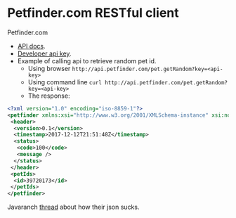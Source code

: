 # Petfinder.com RESTful client

Petfinder.com 
* [API docs](https://www.petfinder.com/developers/api-docs).
* [Developer api key]([https://www.petfinder.com/developers/api-key]).
* Example of calling api to retrieve random pet id.
  * Using browser ````http://api.petfinder.com/pet.getRandom?key=<api-key>````
  * Using command line ````curl http://api.petfinder.com/pet.getRandom?key=<api-key>````
  * The response:
````xml
<?xml version="1.0" encoding="iso-8859-1"?>
<petfinder xmlns:xsi="http://www.w3.org/2001/XMLSchema-instance" xsi:noNamespaceSchemaLocation="http://api.petfinder.com/schemas/0.9/petfinder.xsd">
 <header>
  <version>0.1</version>
  <timestamp>2017-12-12T21:51:48Z</timestamp>
  <status>
   <code>100</code>
   <message />
  </status>
 </header>
 <petIds>
  <id>39720173</id>
 </petIds>
</petfinder>
````
Javaranch [thread](https://coderanch.com/t/677693/java/understand-json-petfinder-doesn-match) about how their json sucks. 
